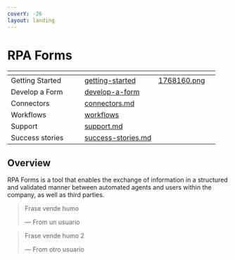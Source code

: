 ```yaml
---
coverY: -26
layout: landing
---
```


# RPA Forms

<table data-view="cards"><thead><tr><th></th><th></th><th></th><th data-hidden data-card-target data-type="content-ref"></th><th data-hidden data-type="files"></th><th data-hidden data-card-cover data-type="files"></th></tr></thead><tbody><tr><td>Getting Started</td><td></td><td></td><td><a href="guide/getting-started/">getting-started</a></td><td><a href=".gitbook/assets/1768160.png">1768160.png</a></td><td></td></tr><tr><td>Develop a Form</td><td></td><td></td><td><a href="guide/develop-a-form/">develop-a-form</a></td><td></td><td></td></tr><tr><td>Connectors</td><td></td><td></td><td><a href="integrations/connectors.md">connectors.md</a></td><td></td><td></td></tr><tr><td>Workflows</td><td></td><td></td><td><a href="guide/workflows/">workflows</a></td><td></td><td></td></tr><tr><td>Support</td><td></td><td></td><td><a href="contact/support.md">support.md</a></td><td></td><td></td></tr><tr><td>Success stories</td><td></td><td></td><td><a href="use-cases/success-stories.md">success-stories.md</a></td><td></td><td></td></tr></tbody></table>

## Overview

RPA Forms is a tool that enables the exchange of information in a structured and validated manner between automated agents and users within the company, as well as third parties.

> Frase vende humo
>
> — From un usuario

> Frase vende humo 2
>
> — From otro usuario
